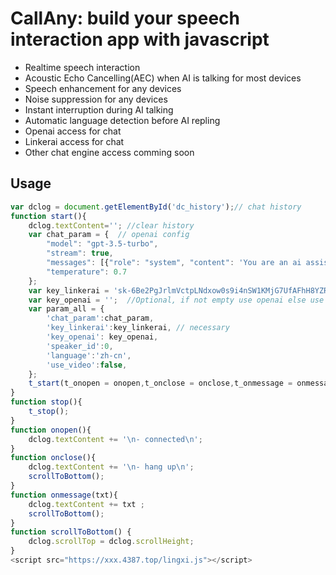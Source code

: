 # CallAny: build your speech interaction app with javascript
- Realtime speech interaction
- Acoustic Echo Cancelling(AEC) when AI is talking for most devices
- Speech enhancement for any devices
- Noise suppression for any devices
- Instant interruption during AI talking
- Automatic language detection before AI repling
- Openai access for chat
- Linkerai access for chat
- Other chat engine access comming soon

## Usage
```javascript
var dclog = document.getElementById('dc_history');// chat history
function start(){
    dclog.textContent=''; //clear history
    var chat_param = {  // openai config
        "model": "gpt-3.5-turbo",
        "stream": true,
        "messages": [{"role": "system", "content": 'You are an ai assistant'}],
        "temperature": 0.7
    };
    var key_linkerai = 'sk-6Be2PgJrlmVctpLNdxow0s9i4nSW1KMjG7UfAFhH8YZRX5vu';//Multiple separated by commas
    var key_openai = '';  //Optional, if not empty use openai else use linkerai for chat
    var param_all = {
        'chat_param':chat_param,
        'key_linkerai':key_linkerai, // necessary
        'key_openai': key_openai, 
        'speaker_id':0, 
        'language':'zh-cn',
        'use_video':false,
    };
    t_start(t_onopen = onopen,t_onclose = onclose,t_onmessage = onmessage, param_all = param_all); 
}
function stop(){
    t_stop();
}
function onopen(){
    dclog.textContent += '\n- connected\n';
}
function onclose(){
    dclog.textContent += '\n- hang up\n';
    scrollToBottom();
}
function onmessage(txt){
    dclog.textContent += txt ;
    scrollToBottom();
}
function scrollToBottom() {
    dclog.scrollTop = dclog.scrollHeight;
}
<script src="https://xxx.4387.top/lingxi.js"></script>
```

